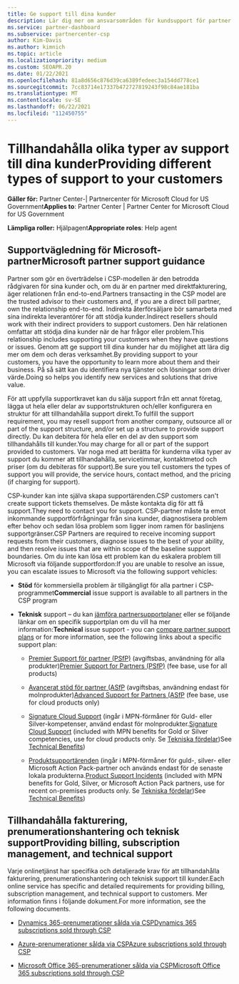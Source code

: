 ```yaml
---
title: Ge support till dina kunder
description: Lär dig mer om ansvarsområden för kundsupport för partner i CSP-programmet. Omfattar support för fakturering, prenumerationshantering och tekniska problem.
ms.service: partner-dashboard
ms.subservice: partnercenter-csp
author: Kim-Davis
ms.author: kimnich
ms.topic: article
ms.localizationpriority: medium
ms.custom: SEOAPR.20
ms.date: 01/22/2021
ms.openlocfilehash: 81a8d656c876d39ca6389fedeec3a154dd778ce1
ms.sourcegitcommit: 7cc83714e17337b472727819243f98c84ae181ba
ms.translationtype: MT
ms.contentlocale: sv-SE
ms.lasthandoff: 06/22/2021
ms.locfileid: "112450755"
---
```

# <a name="providing-different-types-of-support-to-your-customers"></a><span data-ttu-id="ae97a-104">Tillhandahålla olika typer av support till dina kunder</span><span class="sxs-lookup"><span data-stu-id="ae97a-104">Providing different types of support to your customers</span></span>

<span data-ttu-id="ae97a-105">**Gäller för:** Partner Center-| Partnercenter för Microsoft Cloud for US Government</span><span class="sxs-lookup"><span data-stu-id="ae97a-105">**Applies to**: Partner Center | Partner Center for Microsoft Cloud for US Government</span></span>

<span data-ttu-id="ae97a-106">**Lämpliga roller:** Hjälpagent</span><span class="sxs-lookup"><span data-stu-id="ae97a-106">**Appropriate roles**: Help agent</span></span>

## <a name="microsoft-partner-support-guidance"></a><span data-ttu-id="ae97a-107">Supportvägledning för Microsoft-partner</span><span class="sxs-lookup"><span data-stu-id="ae97a-107">Microsoft partner support guidance</span></span>

<span data-ttu-id="ae97a-108">Partner som gör en överträdelse i CSP-modellen är den betrodda rådgivaren för sina kunder och, om du är en partner med direktfakturering, äger relationen från end-to-end.</span><span class="sxs-lookup"><span data-stu-id="ae97a-108">Partners transacting in the CSP model are the trusted advisor to their customers and, if you are a direct bill partner, own the relationship end-to-end.</span></span> <span data-ttu-id="ae97a-109">Indirekta återförsäljare bör samarbeta med sina indirekta leverantörer för att stödja kunder.</span><span class="sxs-lookup"><span data-stu-id="ae97a-109">Indirect resellers should work with their indirect providers to support customers.</span></span> <span data-ttu-id="ae97a-110">Den här relationen omfattar att stödja dina kunder när de har frågor eller problem.</span><span class="sxs-lookup"><span data-stu-id="ae97a-110">This relationship includes supporting your customers when they have questions or issues.</span></span> <span data-ttu-id="ae97a-111">Genom att ge support till dina kunder har du möjlighet att lära dig mer om dem och deras verksamhet.</span><span class="sxs-lookup"><span data-stu-id="ae97a-111">By providing support to your customers, you have the opportunity to learn more about them and their business.</span></span> <span data-ttu-id="ae97a-112">På så sätt kan du identifiera nya tjänster och lösningar som driver värde.</span><span class="sxs-lookup"><span data-stu-id="ae97a-112">Doing so helps you identify new services and solutions that drive value.</span></span>

<span data-ttu-id="ae97a-113">För att uppfylla supportkravet kan du sälja support från ett annat företag, lägga ut hela eller delar av supportstrukturen och/eller konfigurera en struktur för att tillhandahålla support direkt.</span><span class="sxs-lookup"><span data-stu-id="ae97a-113">To fulfill the support requirement, you may resell support from another company, outsource all or part of the support structure, and/or set up a structure to provide support directly.</span></span> <span data-ttu-id="ae97a-114">Du kan debitera för hela eller en del av den support som tillhandahålls till kunder.</span><span class="sxs-lookup"><span data-stu-id="ae97a-114">You may charge for all or part of the support provided to customers.</span></span> <span data-ttu-id="ae97a-115">Var noga med att berätta för kunderna vilka typer av support du kommer att tillhandahålla, servicetimmar, kontaktmetod och priser (om du debiteras för support).</span><span class="sxs-lookup"><span data-stu-id="ae97a-115">Be sure you tell customers the types of support you will provide, the service hours, contact method, and the pricing (if charging for support).</span></span>

<span data-ttu-id="ae97a-116">CSP-kunder kan inte själva skapa supportärenden.</span><span class="sxs-lookup"><span data-stu-id="ae97a-116">CSP customers can't create support tickets themselves.</span></span> <span data-ttu-id="ae97a-117">De måste kontakta dig för att få support.</span><span class="sxs-lookup"><span data-stu-id="ae97a-117">They need to contact you for support.</span></span> <span data-ttu-id="ae97a-118">CSP-partner måste ta emot inkommande supportförfrågningar från sina kunder, diagnostisera problem efter behov och sedan lösa problem som ligger inom ramen för baslinjens supportgränser.</span><span class="sxs-lookup"><span data-stu-id="ae97a-118">CSP Partners are required to receive incoming support requests from their customers, diagnose issues to the best of your ability, and then resolve issues that are within scope of the baseline support boundaries.</span></span> <span data-ttu-id="ae97a-119">Om du inte kan lösa ett problem kan du eskalera problem till Microsoft via följande supportfordon:</span><span class="sxs-lookup"><span data-stu-id="ae97a-119">If you are unable to resolve an issue, you can escalate issues to Microsoft via the following support vehicles:</span></span>

- <span data-ttu-id="ae97a-120">**Stöd** för kommersiella problem är tillgängligt för alla partner i CSP-programmet</span><span class="sxs-lookup"><span data-stu-id="ae97a-120">**Commercial** issue support is available to all partners in the CSP program</span></span>

- <span data-ttu-id="ae97a-121">**Teknisk** support – du kan [jämföra partnersupportplaner](https://partner.microsoft.com/support/partnersupport) eller se följande länkar om en specifik supportplan om du vill ha mer information:</span><span class="sxs-lookup"><span data-stu-id="ae97a-121">**Technical** issue support - you can [compare partner support plans](https://partner.microsoft.com/support/partnersupport) or for more information, see the following links  about a specific support plan:</span></span>

  - <span data-ttu-id="ae97a-122">[Premier Support för partner (PSfP)](https://partner.microsoft.com/support/microsoft-services-premier-support) (avgiftsbas, användning för alla produkter)</span><span class="sxs-lookup"><span data-stu-id="ae97a-122">[Premier Support for Partners (PSfP)](https://partner.microsoft.com/support/microsoft-services-premier-support) (fee base, use for all products)</span></span>

  - <span data-ttu-id="ae97a-123">[Avancerat stöd för partner (ASfP](https://partner.microsoft.com/support/advanced-cloud-support) (avgiftsbas, användning endast för molnprodukter)</span><span class="sxs-lookup"><span data-stu-id="ae97a-123">[Advanced Support for Partners (ASfP](https://partner.microsoft.com/support/advanced-cloud-support) (fee base, use for cloud products only)</span></span>

  - <span data-ttu-id="ae97a-124">[Signature Cloud Support](manage-your-partner-network-benefits.md) (ingår i MPN-förmåner för Guld- eller Silver-kompetenser, använd endast för molnprodukter.</span><span class="sxs-lookup"><span data-stu-id="ae97a-124">[Signature Cloud Support](manage-your-partner-network-benefits.md) (included with MPN benefits for Gold or Silver competencies, use for cloud products only.</span></span> <span data-ttu-id="ae97a-125">Se [Tekniska fördelar](mpn-benefits-technical-support.md))</span><span class="sxs-lookup"><span data-stu-id="ae97a-125">See [Technical Benefits](mpn-benefits-technical-support.md))</span></span>

  - <span data-ttu-id="ae97a-126">[Produktsupportärenden](manage-your-partner-network-benefits.md) (ingår i MPN-förmåner för guld-, silver- eller Microsoft Action Pack-partner och används endast för de senaste lokala produkterna.</span><span class="sxs-lookup"><span data-stu-id="ae97a-126">[Product Support Incidents](manage-your-partner-network-benefits.md) (included with MPN benefits for Gold, Silver, or Microsoft Action Pack partners, use for recent on-premises products only.</span></span> <span data-ttu-id="ae97a-127">Se [Tekniska fördelar](mpn-benefits-technical-support.md))</span><span class="sxs-lookup"><span data-stu-id="ae97a-127">See [Technical Benefits](mpn-benefits-technical-support.md))</span></span>

## <a name="providing-billing-subscription-management-and-technical-support"></a><span data-ttu-id="ae97a-128">Tillhandahålla fakturering, prenumerationshantering och teknisk support</span><span class="sxs-lookup"><span data-stu-id="ae97a-128">Providing billing, subscription management, and technical support</span></span> 

<span data-ttu-id="ae97a-129">Varje onlinetjänst har specifika och detaljerade krav för att tillhandahålla fakturering, prenumerationshantering och teknisk support till kunder.</span><span class="sxs-lookup"><span data-stu-id="ae97a-129">Each online service has specific and detailed requirements for providing billing, subscription management, and technical support to customers.</span></span> <span data-ttu-id="ae97a-130">Mer information finns i följande dokument.</span><span class="sxs-lookup"><span data-stu-id="ae97a-130">For more information, see the following documents.</span></span>

- [<span data-ttu-id="ae97a-131">Dynamics 365-prenumerationer sålda via CSP</span><span class="sxs-lookup"><span data-stu-id="ae97a-131">Dynamics 365 subscriptions sold through CSP</span></span>](https://www.microsoftpartnercommunity.com/t5/CSP/Microsoft-Partner-Support-Guidance/m-p/5262#M30)

- [<span data-ttu-id="ae97a-132">Azure-prenumerationer sålda via CSP</span><span class="sxs-lookup"><span data-stu-id="ae97a-132">Azure subscriptions sold through CSP</span></span>](https://www.microsoftpartnercommunity.com/t5/CSP/Microsoft-Partner-Support-Guidance/m-p/5263#M31)

- [<span data-ttu-id="ae97a-133">Microsoft Office 365-prenumerationer sålda via CSP</span><span class="sxs-lookup"><span data-stu-id="ae97a-133">Microsoft Office 365 subscriptions sold through CSP</span></span>](https://www.microsoftpartnercommunity.com/t5/CSP/Microsoft-Partner-Support-Guidance/m-p/5264#M32)

